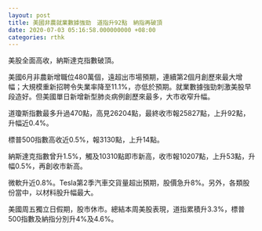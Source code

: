 ```yaml
---
layout: post
title: 美國非農就業數據強勁　道指升92點　納指再破頂
date: 2020-07-03 05:16:58.000000000 +08:00
categories: rthk
---
```


美股全面高收，納斯達克指數破頂。

美國6月非農新增職位480萬個，遠超出市場預期，連續第2個月創歷來最大增幅；大規模重新招聘令失業率降至11.1%，亦低於預期。就業數據強勁刺激美股早段造好。但美國單日新增新型肺炎病例創歷來最多，大市收窄升幅。

道瓊斯指數最多升過470點，高見26204點，最終收市報25827點，上升92點，升幅近0.4%。

標普500指數高收近0.5%，報3130點，上升14點。

納斯達克指數曾升1.5%，觸及10310點即市新高，收市報10207點，上升53點，升幅0.5%，再創收市新高。

微軟升近0.8%。Tesla第2季汽車交貨量超出預期，股價急升8%。另外，各類股份當中，以材料股升幅最大。

美國周五獨立日假期，股市休市。總結本周美股表現，道指累積升3.3%，標普500指數及納指分別升4%及4.6%。
